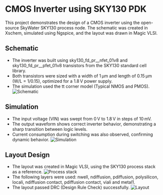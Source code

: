 # CMOS Inverter using SKY130 PDK
This project demonstrates the design of a CMOS inverter using the open-source SkyWater SKY130 process node. The schematic was created in Xschem, simulated using Ngspice, and the layout was drawn in Magic VLSI.
## Schematic
- The inverter was built using sky130_fd_pr__nfet_01v8 and sky130_fd_pr__pfet_01v8 transistors from the SKY130 standard cell library.
- Both transistors were sized with a width of 1 µm and length of 0.15 µm (W/L = 1/0.15), optimized for a 1.8 V power supply.
- The simulation used the tt corner model (Typical NMOS and PMOS).
![Schematic](schematic.png)
## Simulation
- The input voltage (VIN) was swept from 0 V to 1.8 V in steps of 10 mV.
- The output waveform shows correct inverter behavior, demonstrating a sharp transition between logic levels.
- Current consumption during switching was also observed, confirming dynamic behavior.
![Simulation](simulation.png)
## Layout Design 
- The layout was created in Magic VLSI, using the SKY130 process stack as a reference.
![Process stack](process_stack.png)
- The following layers were used: nwell, ndiffusion, pdiffusion, polysilicon, locali, ndiffusion contact, pdiffusion contact, viali and metal1.
- The layout passed DRC (Design Rule Check) successfully.
![Layout](layout.png)
